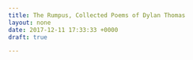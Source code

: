```yaml
---
title: The Rumpus, Collected Poems of Dylan Thomas
layout: none
date: 2017-12-11 17:33:33 +0000
draft: true

---
```

